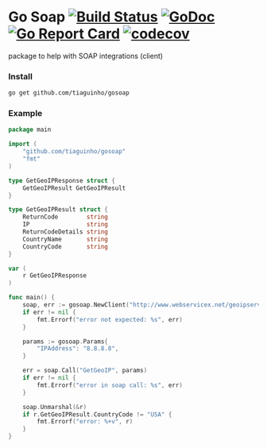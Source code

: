 # Go Soap [![Build Status](https://travis-ci.org/tiaguinho/gosoap.svg?branch=master)](https://travis-ci.org/tiaguinho/gosoap) [![GoDoc](https://godoc.org/github.com/tiaguinho/gosoap?status.png)](https://godoc.org/github.com/tiaguinho/gosoap) [![Go Report Card](https://goreportcard.com/badge/github.com/tiaguinho/gosoap)](https://goreportcard.com/report/github.com/tiaguinho/gosoap) [![codecov](https://codecov.io/gh/tiaguinho/gosoap/branch/master/graph/badge.svg)](https://codecov.io/gh/tiaguinho/gosoap)
package to help with SOAP integrations (client)

### Install

```bash
go get github.com/tiaguinho/gosoap
```

### Example

```go
package main

import (
	"github.com/tiaguinho/gosoap"
	"fmt"
)

type GetGeoIPResponse struct {
	GetGeoIPResult GetGeoIPResult
}

type GetGeoIPResult struct {
	ReturnCode        string
	IP                string
	ReturnCodeDetails string
	CountryName       string
	CountryCode       string
}

var (
	r GetGeoIPResponse
)

func main() {
	soap, err := gosoap.NewClient("http://www.webservicex.net/geoipservice.asmx?WSDL")
	if err != nil {
		fmt.Errorf("error not expected: %s", err)
	}

	params := gosoap.Params{
		"IPAddress": "8.8.8.8",
	}

	err = soap.Call("GetGeoIP", params)
	if err != nil {
		fmt.Errorf("error in soap call: %s", err)
	}

	soap.Unmarshal(&r)
	if r.GetGeoIPResult.CountryCode != "USA" {
		fmt.Errorf("error: %+v", r)
	}
}
```